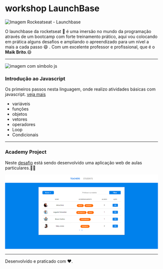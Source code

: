 # workshop LaunchBase

 ![Imagem Rockeatseat - Launchbase](https://camo.githubusercontent.com/3841f3ff8a89177dd92d4e29f75fbf9590a1a043/68747470733a2f2f726f636b6574736561742d63646e2e73332d73612d656173742d312e616d617a6f6e6177732e636f6d2f626f6f7463616d702d6c61756e6368626173652e706e67)

 O launchbase da rocketseat :rocket: é uma imersão no mundo da programação através de um bootcamp com forte treinamento prático, aqui vou colocando em prática alguns desafios e ampliando o apreendizado para um nível a mais a cada passo :smile: . Com um excelente professor e profissional, que é o **Maik Brito**.:smile: 

 ***
 
 ![imagem com símbolo js](https://avatars3.githubusercontent.com/u/19951984?s=400&u=4f9cbcbcb7d9ccec422415043a7515465dd09f34&v=4)

 ### Introdução ao Javascript

 Os primeiros passos nesta linguagem, onde realizo atividades básicas com javascript. [veja mais](https://github.com/wevdiaz/workshop-LaunchBase/tree/master/atividades%20javascript)

 * variáveis
 * funções
 * objetos
 * vetores
 * operadores
 * Loop
 * Condicionais

 
 *** 

 ### Academy Project 

 Neste [desafio](https://github.com/wevdiaz/workshop-LaunchBase/tree/master/Academy_teachers_index) está sendo desenvolvido uma aplicação web de aulas particulares.:man_technologist:
 
 ![Imagem do layout do projeto](https://raw.githubusercontent.com/wevdiaz/workshop-LaunchBase/master/Academy_Project/img-Teachers/academy_teachers_index.png)

 
 
***

Desenvolvido e praticado com :heart:.




